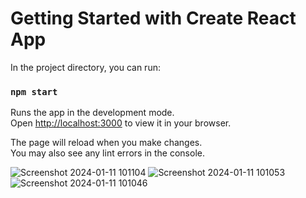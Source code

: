 # Getting Started with Create React App

In the project directory, you can run:

### `npm start`

Runs the app in the development mode.\
Open [http://localhost:3000](http://localhost:3000) to view it in your browser.

The page will reload when you make changes.\
You may also see any lint errors in the console.

![Screenshot 2024-01-11 101104](https://github.com/RutujaJotrao/Login-Page-UI-using-ReactJS/assets/95583405/1d139d86-3122-48d9-a1bc-27749e657a75)
![Screenshot 2024-01-11 101053](https://github.com/RutujaJotrao/Login-Page-UI-using-ReactJS/assets/95583405/9624c759-32b6-4273-94b4-fa0d4cb7c007)
![Screenshot 2024-01-11 101046](https://github.com/RutujaJotrao/Login-Page-UI-using-ReactJS/assets/95583405/d1d9cc37-fe87-478c-878e-b61bbb7f5473)
